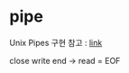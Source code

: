 # pipe

Unix Pipes 구현 참고 : [link](https://web.cse.ohio-state.edu/~mamrak.1/CIS762/pipes_lab_notes.html)

close write end -> read = EOF
